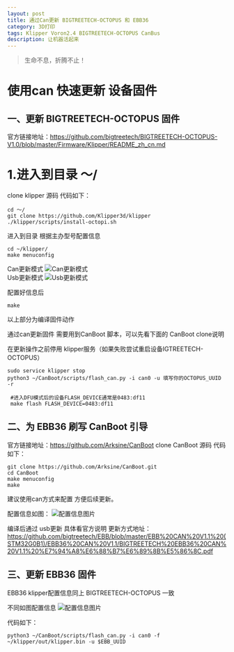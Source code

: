 ```yaml
---
layout: post
title: 通过Can更新 BIGTREETECH-OCTOPUS 和 EBB36
category: 3D打印
tags: Klipper Voron2.4 BIGTREETECH-OCTOPUS CanBus
description: 让机器活起来
---
```

>生命不息，折腾不止！

# 使用can 快速更新 设备固件

## 一、更新 BIGTREETECH-OCTOPUS 固件
官方链接地址：<https://github.com/bigtreetech/BIGTREETECH-OCTOPUS-V1.0/blob/master/Firmware/Klipper/README_zh_cn.md>
# 1.进入到目录 ～/
clone klipper 源码 
代码如下：
```
cd ～/
git clone https://github.com/Klipper3d/klipper
./klipper/scripts/install-octopi.sh
```
进入到目录 根据主办型号配置信息
```
cd ~/klipper/
make menuconfig
```
Can更新模式
![Can更新模式](https://blog.guige.info/assets/img/3DPrint/Klipper_update_Mcu/btt-octopus-pro-446/STM32F446主控CAN-Bridge模式klipper固件配置.jpg)  
Usb更新模式
![Usb更新模式](https://blog.guige.info/assets/img/3DPrint/Klipper_update_Mcu/btt-octopus-pro-446/STM32F446主控USB模式klipper固件配置.jpg) 

配置好信息后 
```
make
```
以上部分为编译固件动作

通过can更新固件 需要用到CanBoot 脚本，可以先看下面的 CanBoot clone说明

在更新操作之前停用 klipper服务（如果失败尝试重启设备IGTREETECH-OCTOPUS）

```
sudo service klipper stop
python3 ~/CanBoot/scripts/flash_can.py -i can0 -u 填写你的OCTOPUS_UUID -r
```
```
 #进入DFU模式后的设备FLASH_DEVICE通常是0483:df11
 make flash FLASH_DEVICE=0483:df11
```

## 二、为 EBB36 刷写 CanBoot 引导
官方链接地址：<https://github.com/Arksine/CanBoot>
clone CanBoot 源码 
代码如下：
```
git clone https://github.com/Arksine/CanBoot.git
cd CanBoot
make menuconfig
make
```
建议使用can方式来配置 方便后续更新。

配置信息如图：
![配置信息图片](https://blog.guige.info/assets/img/3DPrint/Klipper_update_Mcu/btt-ebb-g0/EBB-G0主控刷CANBOOT配置.jpg)

编译后通过 usb更新 具体看官方说明
更新方式地址： <https://github.com/bigtreetech/EBB/blob/master/EBB%20CAN%20V1.1%20(STM32G0B1)/EBB36%20CAN%20V1.1/BIGTREETECH%20EBB36%20CAN%20V1.1%20%E7%94%A8%E6%88%B7%E6%89%8B%E5%86%8C.pdf>
## 三、更新 EBB36 固件
EBB36 klipper配置信息同上 BIGTREETECH-OCTOPUS 一致

不同如图配置信息
![配置信息图片](https://blog.guige.info/assets/img/3DPrint/Klipper_update_Mcu/btt-ebb-g0/EBB-GO主控CAN模式klipper固件配置.jpg)

代码如下：
```
python3 ~/CanBoot/scripts/flash_can.py -i can0 -f ~/klipper/out/klipper.bin -u $EBB_UUID
```